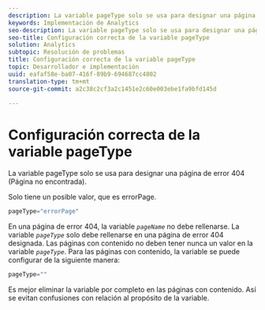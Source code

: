 ```yaml
---
description: La variable pageType solo se usa para designar una página de error 404 (Página no encontrada).
keywords: Implementación de Analytics
seo-description: La variable pageType solo se usa para designar una página de error 404 (Página no encontrada).
seo-title: Configuración correcta de la variable pageType
solution: Analytics
subtopic: Resolución de problemas
title: Configuración correcta de la variable pageType
topic: Desarrollador e implementación
uuid: eafaf58e-ba07-416f-89b9-694687cc4802
translation-type: tm+mt
source-git-commit: a2c38c2cf3a2c1451e2c60e003ebe1fa9bfd145d

---
```



# Configuración correcta de la variable pageType

La variable pageType solo se usa para designar una página de error 404 (Página no encontrada).

Solo tiene un posible valor, que es errorPage.

```js
pageType="errorPage"
```

En una página de error 404, la variable *`pageName`* no debe rellenarse. La variable *`pageType`* solo debe rellenarse en una página de error 404 designada. Las páginas con contenido no deben tener nunca un valor en la variable *`pageType`*. Para las páginas con contenido, la variable se puede configurar de la siguiente manera:

```js
pageType=""
```

Es mejor eliminar la variable por completo en las páginas con contenido. Así se evitan confusiones con relación al propósito de la variable.

